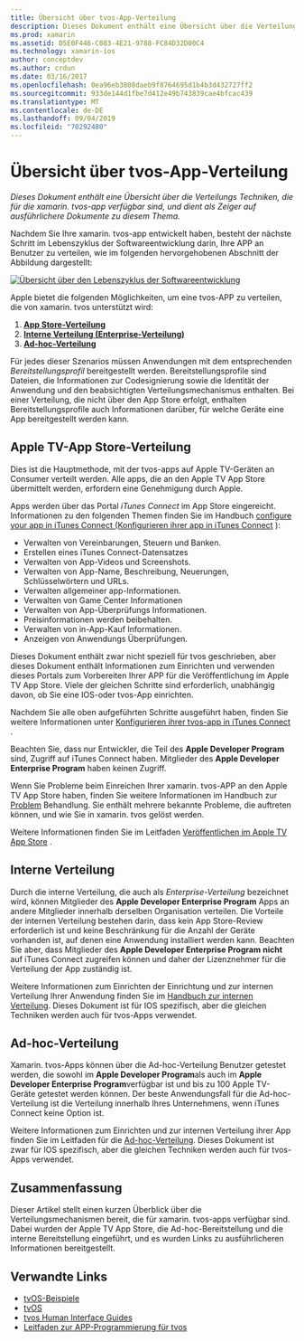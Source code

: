 ```yaml
---
title: Übersicht über tvos-App-Verteilung
description: Dieses Dokument enthält eine Übersicht über die Verteilungs Techniken, die für die xamarin. tvos-app verfügbar sind, und dient als Zeiger auf ausführlichere Dokumente zu diesem Thema.
ms.prod: xamarin
ms.assetid: D5E0F446-C083-4E21-9788-FC84D32D00C4
ms.technology: xamarin-ios
author: conceptdev
ms.author: crdun
ms.date: 03/16/2017
ms.openlocfilehash: 0ea96eb3808daeb9f8764695d1b4b3d432727ff2
ms.sourcegitcommit: 933de144d1fbe7d412e49b743839cae4bfcac439
ms.translationtype: MT
ms.contentlocale: de-DE
ms.lasthandoff: 09/04/2019
ms.locfileid: "70292480"
---
```

# <a name="tvos-app-distribution-overview"></a>Übersicht über tvos-App-Verteilung

_Dieses Dokument enthält eine Übersicht über die Verteilungs Techniken, die für die xamarin. tvos-app verfügbar sind, und dient als Zeiger auf ausführlichere Dokumente zu diesem Thema._


Nachdem Sie Ihre xamarin. tvos-app entwickelt haben, besteht der nächste Schritt im Lebenszyklus der Softwareentwicklung darin, Ihre APP an Benutzer zu verteilen, wie im folgenden hervorgehobenen Abschnitt der Abbildung dargestellt:


[![Übersicht über den Lebenszyklus der Softwareentwicklung](images/publishingdiagram.png)](images/publishingdiagram.png#lightbox)


Apple bietet die folgenden Möglichkeiten, um eine tvos-APP zu verteilen, die von xamarin. tvos unterstützt wird:

1. [**App Store-Verteilung**](#Apple-TV-App-Store-Distribution)
2. [**Interne Verteilung (Enterprise-Verteilung)** ](#In-House-Distribution) 
3. [**Ad-hoc-Verteilung**](#Ad_Hoc_Distribution) 

Für jedes dieser Szenarios müssen Anwendungen mit dem entsprechenden *Bereitstellungsprofil* bereitgestellt werden. Bereitstellungsprofile sind Dateien, die Informationen zur Codesignierung sowie die Identität der Anwendung und den beabsichtigten Verteilungsmechanismus enthalten. Bei einer Verteilung, die nicht über den App Store erfolgt, enthalten Bereitstellungsprofile auch Informationen darüber, für welche Geräte eine App bereitgestellt werden kann.

<a name="Apple-TV-App-Store-Distribution" />

## <a name="apple-tv-app-store-distribution"></a>Apple TV-App Store-Verteilung

Dies ist die Hauptmethode, mit der tvos-apps auf Apple TV-Geräten an Consumer verteilt werden. Alle apps, die an den Apple TV App Store übermittelt werden, erfordern eine Genehmigung durch Apple.

Apps werden über das Portal *iTunes Connect* im App Store eingereicht. Informationen zu den folgenden Themen finden Sie im Handbuch [configure your app in iTunes Connect (Konfigurieren ihrer app in iTunes Connect](~/ios/deploy-test/app-distribution/app-store-distribution/itunesconnect.md) ):

- Verwalten von Vereinbarungen, Steuern und Banken.
- Erstellen eines iTunes Connect-Datensatzes
- Verwalten von App-Videos und Screenshots.
- Verwalten von App-Name, Beschreibung, Neuerungen, Schlüsselwörtern und URLs.
- Verwalten allgemeiner app-Informationen.
- Verwalten von Game Center Informationen
- Verwalten von App-Überprüfungs Informationen.
- Preisinformationen werden beibehalten.
- Verwalten von in-App-Kauf Informationen.
- Anzeigen von Anwendungs Überprüfungen.

Dieses Dokument enthält zwar nicht speziell für tvos geschrieben, aber dieses Dokument enthält Informationen zum Einrichten und verwenden dieses Portals zum Vorbereiten Ihrer APP für die Veröffentlichung im Apple TV App Store. Viele der gleichen Schritte sind erforderlich, unabhängig davon, ob Sie eine IOS-oder tvos-App einrichten.

Nachdem Sie alle oben aufgeführten Schritte ausgeführt haben, finden Sie weitere Informationen unter [Konfigurieren ihrer tvos-app in iTunes Connect](~/ios/tvos/deploy-test/app-distribution/itunes-connect.md) .

Beachten Sie, dass nur Entwickler, die Teil des **Apple Developer Program** sind, Zugriff auf iTunes Connect haben. Mitglieder des **Apple Developer Enterprise Program** haben keinen Zugriff.

Wenn Sie Probleme beim Einreichen Ihrer xamarin. tvos-APP an den Apple TV App Store haben, finden Sie weitere Informationen im Handbuch zur [Problem](~/ios/tvos/troubleshooting.md) Behandlung. Sie enthält mehrere bekannte Probleme, die auftreten können, und wie Sie in xamarin. tvos gelöst werden.

Weitere Informationen finden Sie im Leitfaden [Veröffentlichen im Apple TV App Store](~/ios/tvos/deploy-test/app-distribution/app-store-publishing.md) .

<a name="In-House-Distribution" />

## <a name="in-house-distribution"></a>Interne Verteilung

Durch die interne Verteilung, die auch als *Enterprise-Verteilung* bezeichnet wird, können Mitglieder des **Apple Developer Enterprise Program** Apps an andere Mitglieder innerhalb derselben Organisation verteilen. Die Vorteile der internen Verteilung bestehen darin, dass kein App Store-Review erforderlich ist und keine Beschränkung für die Anzahl der Geräte vorhanden ist, auf denen eine Anwendung installiert werden kann. Beachten Sie aber, dass Mitglieder des **Apple Developer Enterprise Program** **nicht** auf iTunes Connect zugreifen können und daher der Lizenznehmer für die Verteilung der App zuständig ist.

Weitere Informationen zum Einrichten der Einrichtung und zur internen Verteilung Ihrer Anwendung finden Sie im [Handbuch zur internen Verteilung](~/ios/deploy-test/app-distribution/in-house-distribution.md). Dieses Dokument ist für IOS spezifisch, aber die gleichen Techniken werden auch für tvos-Apps verwendet.

<a name="Ad_Hoc_Distribution"/>

## <a name="ad-hoc-distribution"></a>Ad-hoc-Verteilung

Xamarin. tvos-Apps können über die Ad-hoc-Verteilung Benutzer getestet werden, die sowohl im **Apple Developer Program**als auch im **Apple Developer Enterprise Program**verfügbar ist und bis zu 100 Apple TV-Geräte getestet werden können. Der beste Anwendungsfall für die Ad-hoc-Verteilung ist die Verteilung innerhalb Ihres Unternehmens, wenn iTunes Connect keine Option ist.

Weitere Informationen zum Einrichten und zur internen Verteilung ihrer App finden Sie im Leitfaden für die [Ad-hoc-Verteilung](~/ios/deploy-test/app-distribution/ad-hoc-distribution.md). Dieses Dokument ist zwar für IOS spezifisch, aber die gleichen Techniken werden auch für tvos-Apps verwendet.

<a name="Summary" />

## <a name="summary"></a>Zusammenfassung

Dieser Artikel stellt einen kurzen Überblick über die Verteilungsmechanismen bereit, die für xamarin. tvos-apps verfügbar sind. Dabei wurden der Apple TV App Store, die Ad-hoc-Bereitstellung und die interne Bereitstellung eingeführt, und es wurden Links zu ausführlicheren Informationen bereitgestellt.



## <a name="related-links"></a>Verwandte Links

- [tvOS-Beispiele](https://docs.microsoft.com/samples/browse/?products=xamarin&term=Xamarin.iOS+tvOS)
- [tvOS](https://developer.apple.com/tvos/)
- [tvos Human Interface Guides](https://developer.apple.com/tvos/human-interface-guidelines/)
- [Leitfaden zur APP-Programmierung für tvos](https://developer.apple.com/library/prerelease/tvos/documentation/General/Conceptual/AppleTV_PG/)
